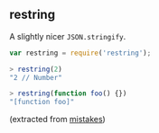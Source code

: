 ## restring

A slightly nicer `JSON.stringify`.

```js
var restring = require('restring');

> restring(2)
"2 // Number"

> restring(function foo() {})
"[function foo]"
```

(extracted from [mistakes](https://github.com/tmcw/mistakes))
